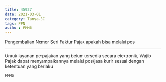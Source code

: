 ```yaml
---
title: 45927
date: 2021-03-01
category: Tanya-SC
tags: PPN
author: FMMS
---
```


Pengembalian Nomor Seri Faktur Pajak apakah bisa melalui pos

---

Untuk layanan perpajakan yang belum tersedia secara elektronik, Wajib Pajak dapat menyampaikannya melalui pos/jasa kurir sesuai dengan ketentuan yang berlaku

`FMMS`
